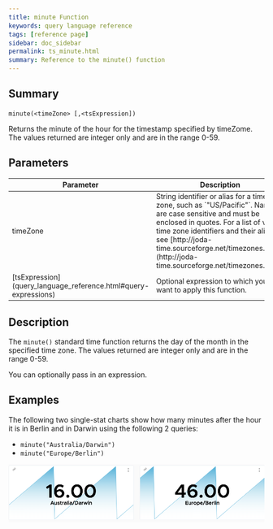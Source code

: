 ```yaml
---
title: minute Function
keywords: query language reference
tags: [reference page]
sidebar: doc_sidebar
permalink: ts_minute.html
summary: Reference to the minute() function
---
```

## Summary
```
minute(<timeZone> [,<tsExpression])
```

Returns the minute of the hour for the timestamp specified by timeZome. The values returned are integer only and are in the range 0-59.


## Parameters
<table>
<tbody>
<thead>
<tr><th width="20%">Parameter</th><th width="80%">Description</th></tr>
</thead>
<tr><td>timeZone</td>
<td markdown="span">
String identifier or alias for a time zone, such as `"US/Pacific"`. Names are case sensitive and must be enclosed in quotes. For a list of valid time zone identifiers and their aliases, see  [http://joda-time.sourceforge.net/timezones.html](http://joda-time.sourceforge.net/timezones.html).
</td></tr>
<tr>
<td markdown="span"> [tsExpression](query_language_reference.html#query-expressions)</td>
<td>Optional expression to which you want to apply this function. </td>
</tr>
</tbody>
</table>


## Description

The `minute()` standard time function returns the day of the month in the specified time zone. The values returned are integer only and are in the range 0-59.

You can optionally pass in an expression.

## Examples

The following two single-stat charts show how many minutes after the hour it is in Berlin and in Darwin using the following 2 queries:
* `minute("Australia/Darwin")`
* `minute("Europe/Berlin")`


![minute](images/ts_minute.png)
